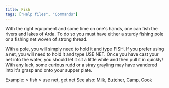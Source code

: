 ```yaml
---
title: Fish
tags: ["Help files", "Commands"]
---
```

With the right equipment and some time on one's hands, one can fish the
rivers and lakes of Arda. To do so you must have either a sturdy fishing
pole or a fishing net woven of strong thread.

With a pole, you will simply need to hold it and type FISH. If you
prefer using a net, you will need to hold it and type USE NET. Once you
have cast your net into the water, you should let it sit a little while
and then pull it in quickly! With any luck, some curious rudd or a stray
grayling may have wandered into it's grasp and onto your supper plate.

Example: \> fish \> use net, get net See also: [Milk](Milk "wikilink"),
[Butcher](Butcher "wikilink"), [Camp](Camp "wikilink"),
[Cook](Cook "wikilink")

